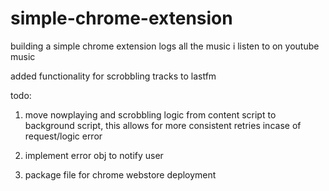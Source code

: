 # simple-chrome-extension
building a simple chrome extension
logs all the music i listen to on youtube music

added functionality for scrobbling tracks to lastfm


todo:
1. move nowplaying and scrobbling logic from content script to background script,
this allows for more consistent retries incase of request/logic error

2. implement error obj to notify user

3. package file for chrome webstore deployment